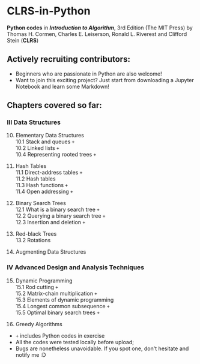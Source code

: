 # CLRS-in-Python
**Python codes** in ***Introduction to Algorithm***, 3rd Edition (The MIT Press) by Thomas H. Cormen, Charles E. Leiserson, Ronald L. Riverest and Clifford Stein (**CLRS**)
## Actively recruiting contributors: 
* Beginners who are passionate in Python are also welcome!
* Want to join this exciting project? Just start from downloading a Jupyter Notebook and learn some Markdown!

## Chapters covered so far:
### III Data Structures
10. Elementary Data Structures
  <br>10.1 Stack and queues `+`
  <br>10.2 Linked lists `+`
  <br>10.4 Representing rooted trees `+`
  
11. Hash Tables
  <br>11.1 Direct-address tables `+`
  <br>11.2 Hash tables
  <br>11.3 Hash functions `+`
  <br>11.4 Open addressing `+`
  
12. Binary Search Trees
  <br>12.1 What is a binary search tree `+`
  <br>12.2 Querying a binary search tree `+`
  <br>12.3 Insertion and deletion `+`
  
13. Red-black Trees
  <br>13.2 Rotations

14. Augmenting Data Structures

### IV Advanced Design and Analysis Techniques
15. Dynamic Programming
  <br>15.1 Rod cutting `+`
  <br>15.2 Matrix-chain multiplication `+`
  <br>15.3 Elements of dynamic programming
  <br>15.4 Longest common subsequence `+`
  <br>15.5 Optimal binary search trees `+`
  
16. Greedy Algorithms

* `+` includes Python codes in exercise
* All the codes were tested locally before upload;
* Bugs are nonetheless unavoidable. If you spot one, don't hesitate and notify me :D



